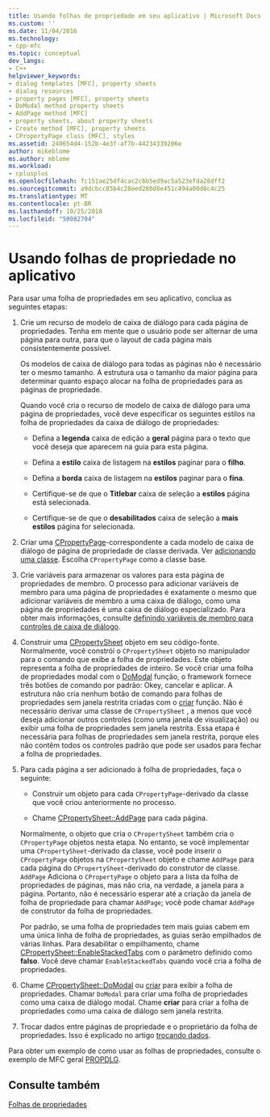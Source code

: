 ```yaml
---
title: Usando folhas de propriedade em seu aplicativo | Microsoft Docs
ms.custom: ''
ms.date: 11/04/2016
ms.technology:
- cpp-mfc
ms.topic: conceptual
dev_langs:
- C++
helpviewer_keywords:
- dialog templates [MFC], property sheets
- dialog resources
- property pages [MFC], property sheets
- DoModal method property sheets
- AddPage method [MFC]
- property sheets, about property sheets
- Create method [MFC], property sheets
- CPropertyPage class [MFC], styles
ms.assetid: 240654d4-152b-4e3f-af7b-44234339206e
author: mikeblome
ms.author: mblome
ms.workload:
- cplusplus
ms.openlocfilehash: fc151ae25df4cac2c6b5ed9ac5a523efda28dff2
ms.sourcegitcommit: a9dcbcc85b4c28eed280d8e451c494a00d8c4c25
ms.translationtype: MT
ms.contentlocale: pt-BR
ms.lasthandoff: 10/25/2018
ms.locfileid: "50082704"
---
```

# <a name="using-property-sheets-in-your-application"></a>Usando folhas de propriedade no aplicativo

Para usar uma folha de propriedades em seu aplicativo, conclua as seguintes etapas:

1. Crie um recurso de modelo de caixa de diálogo para cada página de propriedades. Tenha em mente que o usuário pode ser alternar de uma página para outra, para que o layout de cada página mais consistentemente possível.

   Os modelos de caixa de diálogo para todas as páginas não é necessário ter o mesmo tamanho. A estrutura usa o tamanho da maior página para determinar quanto espaço alocar na folha de propriedades para as páginas de propriedade.

   Quando você cria o recurso de modelo de caixa de diálogo para uma página de propriedades, você deve especificar os seguintes estilos na folha de propriedades da caixa de diálogo de propriedades:

   - Defina a **legenda** caixa de edição a **geral** página para o texto que você deseja que aparecem na guia para esta página.

   - Defina a **estilo** caixa de listagem na **estilos** paginar para o **filho**.

   - Defina a **borda** caixa de listagem na **estilos** paginar para o **fina**.

   - Certifique-se de que o **Titlebar** caixa de seleção a **estilos** página está selecionada.

   - Certifique-se de que o **desabilitados** caixa de seleção a **mais estilos** página for selecionada.

1. Criar uma [CPropertyPage](../mfc/reference/cpropertypage-class.md)-correspondente a cada modelo de caixa de diálogo de página de propriedade de classe derivada. Ver [adicionando uma classe](../ide/adding-a-class-visual-cpp.md). Escolha `CPropertyPage` como a classe base.

1. Crie variáveis para armazenar os valores para esta página de propriedades de membro. O processo para adicionar variáveis de membro para uma página de propriedades é exatamente o mesmo que adicionar variáveis de membro a uma caixa de diálogo, como uma página de propriedades é uma caixa de diálogo especializado. Para obter mais informações, consulte [definindo variáveis de membro para controles de caixa de diálogo](../windows/defining-member-variables-for-dialog-controls.md).

1. Construir uma [CPropertySheet](../mfc/reference/cpropertysheet-class.md) objeto em seu código-fonte. Normalmente, você constrói o `CPropertySheet` objeto no manipulador para o comando que exibe a folha de propriedades. Este objeto representa a folha de propriedades de inteiro. Se você criar uma folha de propriedades modal com o [DoModal](../mfc/reference/cpropertysheet-class.md#domodal) função, o framework fornece três botões de comando por padrão: Okey, cancelar e aplicar. A estrutura não cria nenhum botão de comando para folhas de propriedades sem janela restrita criadas com o [criar](../mfc/reference/cpropertysheet-class.md#create) função. Não é necessário derivar uma classe de `CPropertySheet` , a menos que você deseja adicionar outros controles (como uma janela de visualização) ou exibir uma folha de propriedades sem janela restrita. Essa etapa é necessária para folhas de propriedades sem janela restrita, porque eles não contêm todos os controles padrão que pode ser usados para fechar a folha de propriedades.

1. Para cada página a ser adicionado à folha de propriedades, faça o seguinte:

   - Construir um objeto para cada `CPropertyPage`-derivado da classe que você criou anteriormente no processo.

   - Chame [CPropertySheet::AddPage](../mfc/reference/cpropertysheet-class.md#addpage) para cada página.

   Normalmente, o objeto que cria o `CPropertySheet` também cria o `CPropertyPage` objetos nesta etapa. No entanto, se você implementar uma `CPropertySheet`-derivado da classe, você pode inserir o `CPropertyPage` objetos na `CPropertySheet` objeto e chame `AddPage` para cada página do `CPropertySheet`-derivado do construtor de classe. `AddPage` Adiciona o `CPropertyPage` o objeto para a lista da folha de propriedades de páginas, mas não cria, na verdade, a janela para a página. Portanto, não é necessário esperar até a criação da janela de folha de propriedade para chamar `AddPage`; você pode chamar `AddPage` de construtor da folha de propriedades.

   Por padrão, se uma folha de propriedades tem mais guias cabem em uma única linha de folha de propriedades, as guias serão empilhados de várias linhas. Para desabilitar o empilhamento, chame [CPropertySheet::EnableStackedTabs](../mfc/reference/cpropertysheet-class.md#enablestackedtabs) com o parâmetro definido como **falso**. Você deve chamar `EnableStackedTabs` quando você cria a folha de propriedades.

1. Chame [CPropertySheet::DoModal](../mfc/reference/cpropertysheet-class.md#domodal) ou [criar](../mfc/reference/cpropertysheet-class.md#create) para exibir a folha de propriedades. Chamar `DoModal` para criar uma folha de propriedades como uma caixa de diálogo modal. Chame **criar** para criar a folha de propriedades como uma caixa de diálogo sem janela restrita.

1. Trocar dados entre páginas de propriedade e o proprietário da folha de propriedades. Isso é explicado no artigo [trocando dados](../mfc/exchanging-data.md).

Para obter um exemplo de como usar as folhas de propriedades, consulte o exemplo de MFC geral [PROPDLG](../visual-cpp-samples.md).

## <a name="see-also"></a>Consulte também

[Folhas de propriedades](../mfc/property-sheets-mfc.md)

